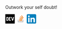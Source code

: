 

<!--  <div float="left">
  
 **Full Stack Developer:** Javascript, Typescript, Go, Python, Rabbitmq, Microservices
 
 **Devops Engineer:** CICD, Docker, Github Actions,  Kubernetes (SME) & AWS Cloud 
  
 **Red Hat Certified Engineer** (certified x2) 
  
 </div> -->

Outwork your self doubt!


<div >
    <a href="https://dev.to/karankumarshreds" target="_blank"><img class="a" src="dev.png" width="30" /></a>
    <a href="https://stackoverflow.com/users/12954914/karan-kumar" target="_blank"><img src="stack_overflow.png" width="30" /></a>
    <a href="https://www.linkedin.com/in/karan-kumar-456098127" target="_blank"><img src="linked_in.png" width="30" /></a>
</div>

